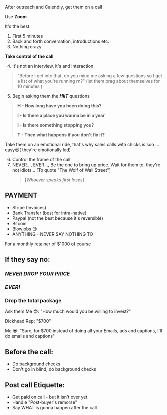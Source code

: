 After outreach and Calendly, get them on a call

Use **Zoom**

It's the best.


1. First 5 minutes
2. Back and forth conversation, introductions etc.
3. Nothing crazy 

**Take control of the call** 

4. It's not an interview, it's and interaction

> "Before I get into that, do you mind me asking a few questions so I get a list of what you're running rn?"
	(let them brag about themselves for 10 minutes )

5. Begin asking them the ***HIIT*** questions 

>**H - How long have you been doing this?**
>
>**I - Is there a place you wanna be in a year**
>
>**I - Is there something stopping you?**
>
>**T - Then what happens if you don't fix it?**

Take them on an emotional ride, that's why 
sales calls with chicks is soo … easy😆( they're emotionally led)

6. Control the frame of the call
7. NEVER...,
   EVER...,
   Be the one to bring up price.
   Wait for them to, they're not idiots...
	[To  quote "The Wolf of Wall Street"]
	>[*Whoever speaks first loses*]


## PAYMENT

- Stripe (Invoices)
- Bank Transfer (best for intra-native)
- Paypal (not the best because it's reversible)
- Bitcoin 
- Blowjobs 😏
- ANYTHING - NEVER SAY NOTHING TO 

For a monthly retainer of $1000 of course

## If they say no:

### *NEVER DROP YOUR PRICE* 
### *EVER!*

### Drop the total package 

Ask them
Me 😎: "How much would you be willing to invest?"

Dickhead Rep: "$700"

Me 😎: "Sure, for $700 instead of doing all your Emails, ads and captions, I'll do emails and captions"


## Before the call:
- Do background checks
- Don't go in blind, do background checks

## Post call Etiquette:
- Get paid on call - but it isn't over yet.
- Handle "Post-buyer's remorse"
- Say WHAT is gonna happen after the call